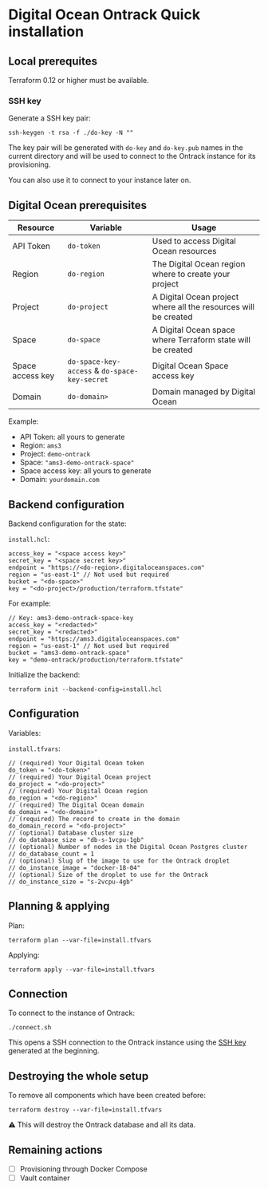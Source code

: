 Digital Ocean Ontrack Quick installation
========================================

## Local prerequites

Terraform 0.12 or higher must be available.

### SSH key

Generate a SSH key pair:

```
ssh-keygen -t rsa -f ./do-key -N ""
```

The key pair will be generated with `do-key` and `do-key.pub` names in the current directory
and will be used to connect to the Ontrack instance for its provisioning.

You can also use it to connect to your instance later on.

## Digital Ocean prerequisites

| Resource | Variable | Usage |
|---|---|---|
| API Token | `do-token` | Used to access Digital Ocean resources |
| Region | `do-region` | The Digital Ocean region where to create your project |
| Project | `do-project` | A Digital Ocean project where all the resources will be created |
| Space | `do-space` | A Digital Ocean space where Terraform state will be created |
| Space access key | `do-space-key-access` & `do-space-key-secret` | Digital Ocean Space access key |
| Domain | `do-domain>` | Domain managed by Digital Ocean | 

Example:

* API Token: all yours to generate
* Region: `ams3`
* Project: `demo-ontrack`
* Space: `"ams3-demo-ontrack-space"`
* Space access key: all yours to generate
* Domain: `yourdomain.com`

## Backend configuration

Backend configuration for the state:

`install.hcl`:
```
access_key = "<space access key>"
secret_key = "<space secret key>"
endpoint = "https://<do-region>.digitaloceanspaces.com"
region = "us-east-1" // Not used but required
bucket = "<do-space>"
key = "<do-project>/production/terraform.tfstate"
```

For example:

```
// Key: ams3-demo-ontrack-space-key
access_key = "<redacted>"
secret_key = "<redacted>"
endpoint = "https://ams3.digitaloceanspaces.com"
region = "us-east-1" // Not used but required
bucket = "ams3-demo-ontrack-space"
key = "demo-ontrack/production/terraform.tfstate"
```

Initialize the backend:

```
terraform init --backend-config=install.hcl
```

## Configuration

Variables:

`install.tfvars`:
```
// (required) Your Digital Ocean token
do_token = "<do-token>"
// (required) Your Digital Ocean project
do_project = "<do-project>"
// (required) Your Digital Ocean region
do_region = "<do-region>"
// (required) The Digital Ocean domain
do_domain = "<do-domain>"
// (required) The record to create in the domain
do_domain_record = "<do-project>" 
// (optional) Database cluster size
// do_database_size = "db-s-1vcpu-1gb"
// (optional) Number of nodes in the Digital Ocean Postgres cluster
// do_database_count = 1
// (optional) Slug of the image to use for the Ontrack droplet
// do_instance_image = "docker-18-04"
// (optional) Size of the droplet to use for the Ontrack
// do_instance_size = "s-2vcpu-4gb"
```

## Planning & applying

Plan:

```
terraform plan --var-file=install.tfvars
```

Applying:

```
terraform apply --var-file=install.tfvars
```

## Connection

To connect to the instance of Ontrack:

```
./connect.sh
```

This opens a SSH connection to the Ontrack instance using
the [SSH key](#ssh-key) generated at the beginning.

## Destroying the whole setup

To remove all components which have been created before:

```
terraform destroy --var-file=install.tfvars
``` 

⚠️ This will destroy the Ontrack database and all its data.

## Remaining actions

* [ ] Provisioning through Docker Compose
* [ ] Vault container
